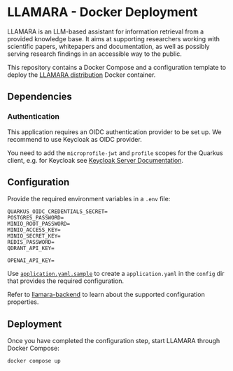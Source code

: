 # LLAMARA - Docker Deployment

LLAMARA is an LLM-based assistant for information retrieval from a provided knowledge base.
It aims at supporting researchers working with scientific papers, whitepapers and documentation,
as well as possibly serving research findings in an accessible way to the public.

This repository contains a Docker Compose and a configuration template to deploy the [LLAMARA distribution](https://github.com/llamara-ai/llamara-docker) Docker container.

## Dependencies

### Authentication

This application requires an OIDC authentication provider to be set up.
We recommend to use Keycloak as OIDC provider.

You need to add the `microprofile-jwt` and `profile` scopes for the Quarkus client, e.g. for Keycloak see [Keycloak Server Documentation](https://www.keycloak.org/docs/latest/server_admin/#protocol).

## Configuration

Provide the required environment variables in a `.env` file:

```dotenv
QUARKUS_OIDC_CREDENTIALS_SECRET=
POSTGRES_PASSWORD=
MINIO_ROOT_PASSWORD=
MINIO_ACCESS_KEY=
MINIO_SECRET_KEY=
REDIS_PASSWORD=
QDRANT_API_KEY=

OPENAI_API_KEY=
```

Use [`application.yaml.sample`](/config/application.yaml.sample) to create a `application.yaml` in the `config` dir that provides the required configuration.

Refer to [llamara-backend](https://github.com/llamara-ai/llamara-backend/blob/main/config/README.md) to learn about the supported configuration properties.

## Deployment

Once you have completed the configuration step, start LLAMARA through Docker Compose:

```shell script
docker compose up
```
